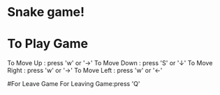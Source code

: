 # Snake game!

# To Play Game
To Move Up :   press 'w' or '->'
To Move Down : press 'S' or  '↓'
To Move Right : press 'w' or '->'
To Move Left :  press 'w' or '<-'

#For Leave Game
For Leaving Game:press 'Q'


